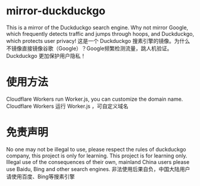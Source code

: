 # mirror-duckduckgo
This is a mirror of the Duckduckgo search engine. Why not mirror Google, which frequently detects traffic and jumps through hoops, and Duckduckgo, which protects user privacy!
这是一个 Duckduckgo 搜素引擎的镜像。为什么不镜像直接镜像谷歌（Google）？Google频繁检测流量，跳人机验证。Duckduckgo 更加保护用户隐私！
# 使用方法
Cloudflare Workers run Worker.js, you can customize the domain name.
Cloudflare Workers 运行 Worker.js ，可自定义域名
# 免责声明
No one may not be illegal to use, please respect the rules of duckduckgo company, this project is only for learning.
This project is for learning only. Illegal use of the consequences of their own, mainland China users please use Baidu, Bing and other search engines.
非法使用后果自负，中国大陆用户请使用百度、Bing等搜素引擎
